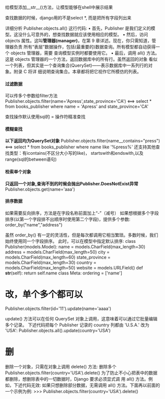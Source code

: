 给模型添加__str__()方法，让模型能够在shell中展示结果

查找数据的时候，django用的不是select *, 而是把所有字段列出来


详细分析 Publisher.objects.all() 这行代码:
• 首先，Publisher 是我们定义的模型。这没什么可意外的，想查找数据就应该使用相应的模型。
• 然后，访问 objects 属性。这叫**管理器(manager)**，在第 9 章详述。现在，你只需知道，管理器负责 所有“表层”数据操作，包括(最重要的)数据查询。所有模型都自动获得一个 objects 管理器，需要 查询模型实例时都要使用它。
• 最后，调用 all() 方法。这是 objects 管理器的一个方法，返回数据库中的所有行。虽然返回的对象 看似一个列表，但其实是一个查询集合(QuerySet)——表示数据库中一系列行的对象。附录 C 将详 细说明查询集合。本章都将把它视作它所模仿的列表。

#### 过滤数据
可以传多个参数给filter方法
Publisher.objects.filter(name='Apress',state_province='CA') 
<==> select * from books_publisher where name = 'Apress' and state_province='CA'

查找操作默认使用sql的 = 操作符精准查找
#### 模糊查找
**以下返回均为QuerySet对象**
Publisher.objects.filter(name__contains="press")
<==> select * from books_publisher where name like '%press%'
还支持其他查找类型：有icontains(不区分大小写的like)， startswith和endswith,以及range(sql的between语句)

#### 检索单个对象
**只返回一个对象,查询不到的时候会抛出Publisher.DoesNotExist异常**
Publisher.objects.get(name='aaa')


#### 排序数据
如果需要反向排序，方法是在字段名称前面加上“-”（减号）
如果想根据多个字段排序(以第一个字段排不出顺序时使用第二个字段)，提供多个参数:
order_by("name","address")

虽然 order_by() 有一定的灵活性，但是每次都调用它相当繁琐。多数时候，我们始终使用同一个字段排序。
此时，可以在模型中指定默认排序:
class Publisher(models.Model):
name = models.CharField(max_length=30)
address = models.CharField(max_length=50)
city = models.CharField(max_length=60) state_province = models.CharField(max_length=30) country = models.CharField(max_length=50) website = models.URLField()
def __str__(self): return self.name
        class Meta:
            ordering = ['name']
            
# 改，单个多个都可以
Publisher.objects.filter(id='11').update(name='aaaa')

update() 方法可以在任何 QuerySet 对象上调用，这意味着可以通过它批量编辑多个记录。
下述代码把每个 Publisher 记录的 country 列都由 'U.S.A.' 改为 'USA':
Publisher.objects.all().update(country='USA')
# 删
删除一个对象，只需在对象上调用 delete() 方法:
删除多个Publisher.objects.filter(country='USA').delete()
为了防止不小心把表中的数据都删除，想删除表中的一切数据时，Django 要求必须显式调 用 all() 方法。例如，下述代码无效:
如果只想删除部分数据，无需调用 all() 方法。下面再以前面的一个示例为例: >>> Publisher.objects.filter(country='USA').delete()
